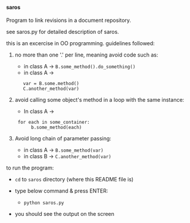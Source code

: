 #### saros
Program to link revisions in a document repository.

see saros.py for detailed description of saros.

this is an excercise in OO programming.  guidelines followed:
  1. no more than one '.' per line, meaning avoid code such as:
       - in class A -> `B.some_method().do_something()`
       - in class A -> 
       ```
          var = B.some.method()
          C.another_method(var)
        ```
                     
  2. avoid calling some object's method in a loop with the same instance:
       - In class A -> 
       ```
        for each in some_container:
             b.some_method(each)
        ```
                        
  3. Avoid long chain of parameter passing:
       - in class A -> `B.some_method(var)`
       - in class B -> `C.another_method(var)`
      
to run the program:
  - `cd` to `saros` directory (where this README file is)
  - type below command & press ENTER:

      - `python saros.py`

  - you should see the output on the screen


